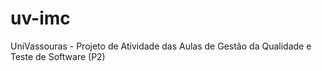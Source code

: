 # uv-imc
UniVassouras - Projeto de Atividade das Aulas de Gestão da Qualidade e Teste de Software (P2)
